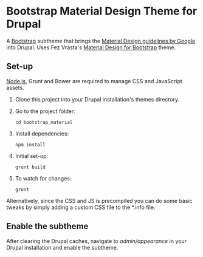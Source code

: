 # Bootstrap Material Design Theme for Drupal

A [Bootstrap](https://www.drupal.org/project/bootstrap) subtheme that brings the [Material Design guidelines by Google](http://www.google.com/design/spec/material-design/introduction.html) into Drupal. Uses Fez Vrasta's [Material Design for Bootstrap](https://fezvrasta.github.io/bootstrap-material-design) theme.

## Set-up

[Node.js](https://nodejs.org/), Grunt and Bower are required to manage CSS and JavaScript assets. 

1. Clone this project into your Drupal installation's themes directory.

2. Go to the project folder: 

    `cd bootstrap_material`

3. Install dependencies: 

    `npm install`

4. Initial set-up: 

    `grunt build`

5. To watch for changes: 

    `grunt`

Alternatively, since the CSS and JS is precompiled you can do some basic tweaks by simply adding a custom CSS file to the *.info file.

## Enable the subtheme

After clearing the Drupal caches, navigate to *admin/appearance* in your Drupal installation and enable the subtheme.
